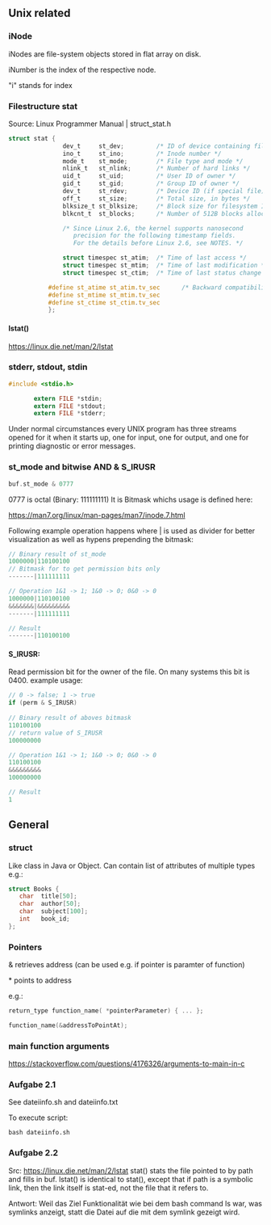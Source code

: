 ## Unix related
### iNode
iNodes are file-system objects stored in flat array on disk.

iNumber is the index of the respective node.

"i" stands for index

### Filestructure stat
Source: Linux Programmer Manual | struct_stat.h
```c
struct stat {
               dev_t     st_dev;         /* ID of device containing file */
               ino_t     st_ino;         /* Inode number */
               mode_t    st_mode;        /* File type and mode */
               nlink_t   st_nlink;       /* Number of hard links */
               uid_t     st_uid;         /* User ID of owner */
               gid_t     st_gid;         /* Group ID of owner */
               dev_t     st_rdev;        /* Device ID (if special file) */
               off_t     st_size;        /* Total size, in bytes */
               blksize_t st_blksize;     /* Block size for filesystem I/O */
               blkcnt_t  st_blocks;      /* Number of 512B blocks allocated */

               /* Since Linux 2.6, the kernel supports nanosecond
                  precision for the following timestamp fields.
                  For the details before Linux 2.6, see NOTES. */

               struct timespec st_atim;  /* Time of last access */
               struct timespec st_mtim;  /* Time of last modification */
               struct timespec st_ctim;  /* Time of last status change */

           #define st_atime st_atim.tv_sec      /* Backward compatibility */
           #define st_mtime st_mtim.tv_sec
           #define st_ctime st_ctim.tv_sec
           };
```

#### lstat()
https://linux.die.net/man/2/lstat

### stderr, stdout, stdin
```c
#include <stdio.h>

       extern FILE *stdin;
       extern FILE *stdout;
       extern FILE *stderr;
```
Under  normal circumstances every UNIX program has three streams opened
for it when it starts up, one for input, one for output,  and  one  for
printing diagnostic or error messages.

### st_mode and bitwise AND & S_IRUSR

```c
buf.st_mode & 0777
```
0777 is octal (Binary: 111111111)
It is Bitmask whichs usage is defined here:

https://man7.org/linux/man-pages/man7/inode.7.html

Following example operation happens where | is used as divider for better 
visualization as well as hypens prepending the bitmask:

```c
// Binary result of st_mode
1000000|110100100
// Bitmask for to get permission bits only
-------|111111111

// Operation 1&1 -> 1; 1&0 -> 0; 0&0 -> 0
1000000|110100100
&&&&&&&|&&&&&&&&&
-------|111111111

// Result
-------|110100100
```
#### S_IRUSR:
Read permission bit for the owner of the file. On many systems this bit is 0400.
example usage:

```c
// 0 -> false; 1 -> true
if (perm & S_IRUSR)
    
// Binary result of aboves bitmask
110100100
// return value of S_IRUSR
100000000

// Operation 1&1 -> 1; 1&0 -> 0; 0&0 -> 0
110100100
&&&&&&&&&
100000000

// Result
1
```

## General
### struct
Like class in Java or Object. Can contain list of attributes of multiple
types
e.g.:
```c
struct Books {
   char  title[50];
   char  author[50];
   char  subject[100];
   int   book_id;
};
```

### Pointers

& retrieves address (can be used e.g. if pointer is paramter of function)

\* points to address

e.g.: 
```c
return_type function_name( *pointerParameter) { ... };

function_name(&addressToPointAt);
```

### main function arguments

https://stackoverflow.com/questions/4176326/arguments-to-main-in-c

### Aufgabe 2.1
See dateiinfo.sh and dateiinfo.txt

To execute script:
```shell
bash dateiinfo.sh
```

### Aufgabe 2.2
Src: https://linux.die.net/man/2/lstat
stat() stats the file pointed to by path and fills in buf.
lstat() is identical to stat(), except that if path is a symbolic link, then the link itself is stat-ed, not the file that it refers to.

Antwort: Weil das Ziel Funktionalität wie bei dem bash command ls war,
was symlinks anzeigt, statt die Datei auf die mit dem symlink gezeigt wird.